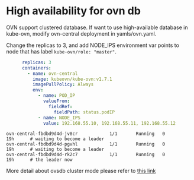 # High availability for ovn db

OVN support clustered database. If want to use high-available database in kube-ovn,
modify ovn-central deployment in yamls/ovn.yaml.

Change the replicas to 3, and add NODE_IPS environment var points to node that has label `kube-ovn/role: "master"`.
```yaml
      replicas: 3
      containers:
        - name: ovn-central
          image: kubeovn/kube-ovn:v1.7.1
          imagePullPolicy: Always
          env:
            - name: POD_IP
              valueFrom:
                fieldRef:
                  fieldPath: status.podIP
            - name: NODE_IPS
              value: 192.168.55.10, 192.168.55.11, 192.168.55.12
```

```text
ovn-central-fbdbd9d4d-jv8cr            1/1       Running   0          19h      # waiting to become a leader
ovn-central-fbdbd9d4d-pgvhl            1/1       Running   0          19h      # waiting to become a leader
ovn-central-fbdbd9d4d-rk2c7            1/1       Running   0          19h      # the leader now
```

More detail about ovsdb cluster mode please refer to [this link](http://docs.openvswitch.org/en/latest/ref/ovsdb.7/#clustered-database-service-model)
